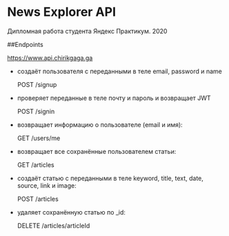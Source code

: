 # News Explorer API

Дипломная работа студента Яндекс Практикум. 2020

##Endpoints

https://www.api.chirikgaga.ga

- создаёт пользователя с переданными в теле email, password и name

    POST /signup

- проверяет переданные в теле почту и пароль и возвращает JWT

    POST /signin

- возвращает информацию о пользователе (email и имя):

    GET /users/me

- возвращает все сохранённые пользователем статьи:

    GET /articles

- создаёт статью с переданными в теле keyword, title, text, date, source, link и image:

    POST /articles

- удаляет сохранённую статью  по _id:

    DELETE /articles/articleId
